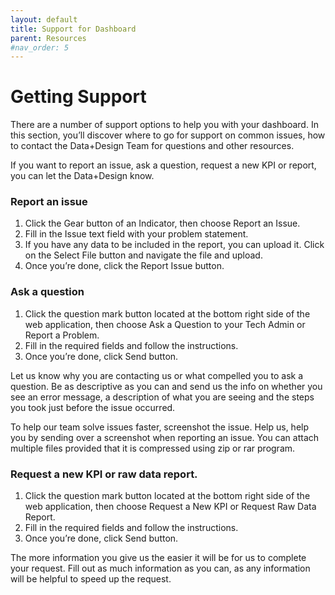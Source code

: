 ```yaml
---
layout: default
title: Support for Dashboard
parent: Resources
#nav_order: 5
---
```


# Getting Support

There are a number of support options to help you with your dashboard. In this section, you’ll discover where to go for support on common issues, how to contact the Data+Design Team for questions and other resources.

If you want to report an issue, ask a question, request a new KPI or report, you can let the Data+Design know.

### Report an issue
1. Click the Gear button of an Indicator, then choose Report an Issue.
2. Fill in the Issue text field with your problem statement.
3. If you have any data to be included in the report, you can upload it. Click on the Select File button and navigate the file and upload.
4. Once you’re done, click the Report Issue button.

### Ask a question
1. Click the question mark button located at the bottom right side of the web application, then choose Ask a Question to your Tech Admin or Report a Problem.
2. Fill in the required fields and follow the instructions.
3. Once you’re done, click Send button.

Let us know why you are contacting us or what compelled you to ask a question. Be as descriptive as you can and send us the info on whether you see an error message, a description of what you are seeing and the steps you took just before the issue occurred.

To help our team solve issues faster, screenshot the issue. Help us, help you by sending over a screenshot when reporting an issue.  You can attach multiple files provided that it is compressed using zip or rar program.

### Request a new KPI or raw data report.
1. Click the question mark button located at the bottom right side of the web application, then choose Request a New KPI or Request Raw Data Report.
2. Fill in the required fields and follow the instructions.
3. Once you’re done, click Send button.

The more information you give us the easier it will be for us to complete your request. Fill out as much information as you can, as any information will be helpful to speed up the request.
